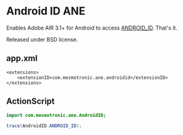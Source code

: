 Android ID ANE
==============

Enables Adobe AIR 3.1+ for Android to access [ANDROID_ID](http://developer.android.com/reference/android/provider/Settings.Secure.html#ANDROID_ID). That's it.

Released under BSD license.

app.xml
-------

```
<extensions>
    <extensionID>com.mesmotronic.ane.androidid</extensionID>
</extensions>
``` 

ActionScript
------------

```actionscript
import com.mesmotronic.ane.AndroidID;

trace(AndroidID.ANDROID_ID);
```
